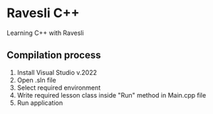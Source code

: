 # Ravesli C++

Learning C++ with Ravesli

## Compilation process

1. Install Visual Studio v.2022
2. Open .sln file
3. Select required environment
4. Write required lesson class inside "Run" method in Main.cpp file
5. Run application

